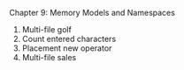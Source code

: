 Chapter 9: Memory Models and Namespaces
1. Multi-file golf
2. Count entered characters
3. Placement new operator
4. Multi-file sales
